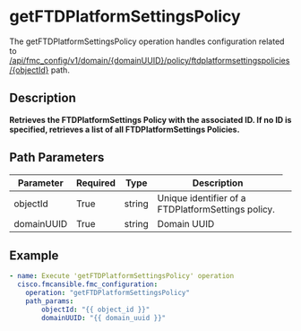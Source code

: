 # getFTDPlatformSettingsPolicy

The getFTDPlatformSettingsPolicy operation handles configuration related to [/api/fmc_config/v1/domain/{domainUUID}/policy/ftdplatformsettingspolicies/{objectId}](/paths//api/fmc_config/v1/domain/{domain_uuid}/policy/ftdplatformsettingspolicies/{object_id}.md) path.&nbsp;
## Description
**Retrieves the FTDPlatformSettings Policy with the associated ID. If no ID is specified, retrieves a list of all FTDPlatformSettings Policies.**

## Path Parameters
| Parameter | Required | Type | Description |
| --------- | -------- | ---- | ----------- |
| objectId | True | string <td colspan=3> Unique identifier of a FTDPlatformSettings policy. |
| domainUUID | True | string <td colspan=3> Domain UUID |

## Example
```yaml
- name: Execute 'getFTDPlatformSettingsPolicy' operation
  cisco.fmcansible.fmc_configuration:
    operation: "getFTDPlatformSettingsPolicy"
    path_params:
        objectId: "{{ object_id }}"
        domainUUID: "{{ domain_uuid }}"

```